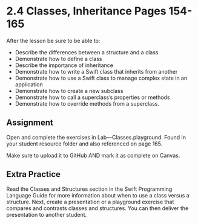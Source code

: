 # 2.4 Classes, Inheritance Pages 154-165 #

After the lesson be sure to be able to:
- Describe the differences between a structure and a class
- Demonstrate how to define a class
- Describe the importance of inheritance
- Demonstrate how to write a Swift class that inherits from another
- Demonstrate how to use a Swift class to manage complex state in an application
- Demonstrate how to create a new subclass
- Demonstrate how to call a superclass’s properties or methods
- Demonstrate how to override methods from a superclass.

## Assignment ##

Open and complete the exercises in Lab—Classes.playground. Found in your student resource folder and also referenced on page 165.

Make sure to upload it to GitHub AND mark it as complete on Canvas.

## Extra Practice ##

Read the Classes and Structures section in the Swift Programming Language Guide for more information about when to use a class versus a structure. Next, create a presentation or a playground exercise that compares and contrasts classes and structures. You can then deliver the presentation to another student.
